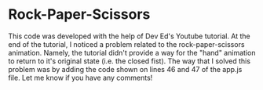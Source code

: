 # Rock-Paper-Scissors
This code was developed with the help of Dev Ed's Youtube tutorial. At the end of the tutorial, I noticed a problem related to the rock-paper-scissors animation. Namely, the tutorial didn't provide a way for the "hand" animation to return to it's original state (i.e. the closed fist). The way that I solved this problem was by adding the code shown on lines 46 and 47 of the app.js file. Let me know if you have any comments!
